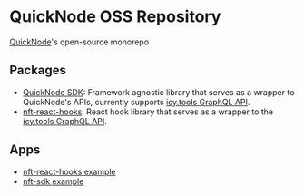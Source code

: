 # QuickNode OSS Repository

[QuickNode](https://www.quicknode.com/)'s open-source monorepo

## Packages

- [QuickNode SDK](./packages/libs/sdk/README.md): Framework agnostic library that serves as a wrapper to QuickNode's APIs, currently supports [icy.tools GraphQL API](https://developers.icy.tools).
- [nft-react-hooks](./packages/libs/ui/nft-react-hooks/README.md): React hook library that serves as a wrapper to the [icy.tools GraphQL API](https://developers.icy.tools).

## Apps

- [nft-react-hooks example](./packages/apps/examples/nft-react-hooks)
- [nft-sdk example](./packages/apps/examples/nft-sdk/)
